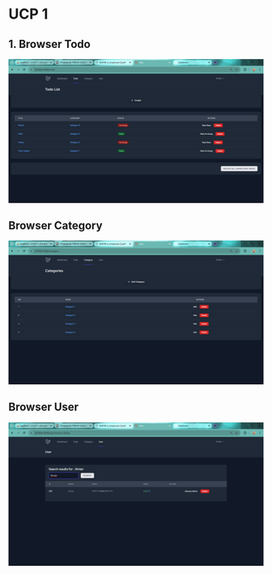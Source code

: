 # UCP 1

## 1. Browser Todo

![alt text](screenshot/ucp1/todo.png)

## Browser Category

![alt text](screenshot/ucp1/category.png)

## Browser User

![alt text](screenshot/ucp1/user.png)